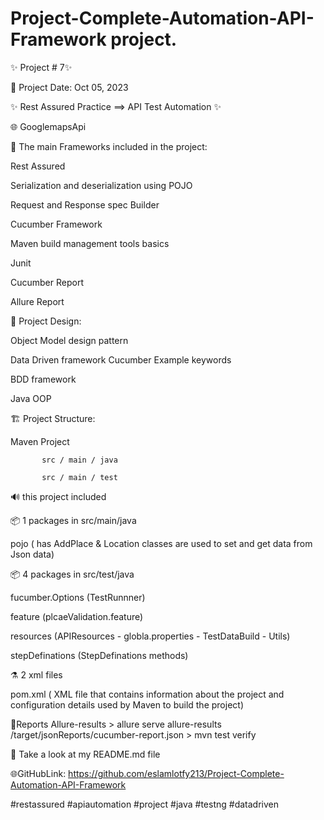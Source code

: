 
# Project-Complete-Automation-API-Framework project.

✨ Project # 7✨

📅 Project Date: Oct 05, 2023

✨ Rest Assured Practice ==> API Test Automation ✨

🌐 GooglemapsApi 



📝 The main Frameworks included in the project:

Rest Assured 

Serialization and deserialization using POJO

Request and Response spec Builder

Cucumber Framework

Maven build management tools basics

Junit

Cucumber Report

Allure Report 




🎨 Project Design:

Object Model design pattern

Data Driven framework Cucumber Example keywords

BDD framework 

Java OOP



🏗️ Project Structure:

Maven Project

           src / main / java

           src / main / test



🔊 this project included

📦️ 1 packages in src/main/java

pojo ( has AddPlace & Location classes are used to set and get data from Json data)



📦️ 4 packages in src/test/java

fucumber.Options (TestRunnner)

feature (plcaeValidation.feature)

resources (APIResources - globla.properties - TestDataBuild - Utils)

stepDefinations (StepDefinations methods)




⚗️ 2 xml files

pom.xml ( XML file that contains information about the project and configuration details used by Maven to build the project)

 
🧱Reports 
Allure-results  > allure serve allure-results
/target/jsonReports/cucumber-report.json > mvn test verify


🔎 Take a look at my README.md file



🌐GitHubLink: https://github.com/eslamlotfy213/Project-Complete-Automation-API-Framework

#restassured #apiautomation #project #java #testng #datadriven 



